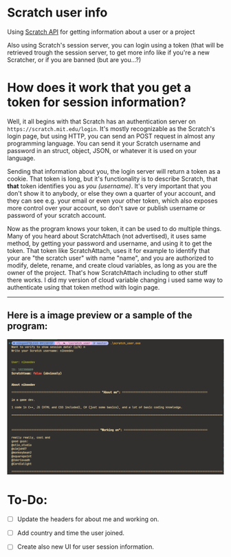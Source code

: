 # Scratch user info

Using [Scratch API](https://api.scratch.mit.edu) for getting information about a user or a project

Also using Scratch's session server, you can login using a token (that will be retrieved trough the session server, to get more info like if you're a new Scratcher, or if you are banned (but are you...?)

# How does it work that you get a token for session information?

Well, it all begins with that Scratch has an authentication server on `https://scratch.mit.edu/login`. It's mostly recognizable as the Scratch's login page, but using HTTP, you can send an POST request in almost any programming language. You can send it your Scratch username and password in an struct, object, JSON, or whatever it is used on your language.

Sending that information about you, the login server will return a token as a cookie. That token is long, but it's functionality is to describe Scratch, that **that** token identifies you as *you (username)*. It's very important that you don't show it to anybody, or else they own a quarter of your account, and they can see e.g. your email or even your other token, which also exposes more control over your account, so don't save or publish username or password of your scratch account.

Now as the program knows your token, it can be used to do multiple things. Many of you heard about ScratchAttach (not advertised), it uses same method, by getting your password and username, and using it to get the token. That token like ScratchAttach, uses it for example to identify that your are "the scratch user" with name "name", and you are authorized to modify, delete, rename, and create cloud variables, as long as you are the owner of the project. That's how ScratchAttach including to other stuff there works. I did my version of cloud variable changing i used same way to authenticate using that token method with login page. 

----

<!-- lying on `https://scratch.mit.edu/session`. You can -->


## Here is a image preview or a sample of the program:
![Scratch_user program in use; sample; preview](imgs/progress.png)

# To-Do:

- [ ] Update the headers for about me and working on.
- [ ] Add country and time the user joined.
- [ ] Create also new UI for user session information.

